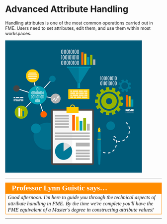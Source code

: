 # Advanced Attribute Handling #

Handling attributes is one of the most common operations carried out in FME. Users need to set attributes, edit them, and use them within most workspaces.

![](./Images/Img5.000.AttributeManagementIntro.png)

---

<!--Person X Says Section-->
<!--Professor Lynn Guistic is the representative for this chapter-->

<table style="border-spacing: 0px">
<tr>
<td style="vertical-align:middle;background-color:darkorange;border: 2px solid darkorange">
<i class="fa fa-quote-left fa-lg fa-pull-left fa-fw" style="color:white;padding-right: 12px;vertical-align:text-top"></i>
<span style="color:white;font-size:x-large;font-weight: bold;font-family:serif">Professor Lynn Guistic says…</span>
</td>
</tr>

<tr>
<td style="border: 1px solid darkorange">
<span style="font-family:serif; font-style:italic; font-size:larger">
Good afternoon. I'm here to guide you through the technical aspects of attribute handling in FME. By the time we're complete you'll have the FME equivalent of a Master's degree in constructing attribute values!
</span>
</td>
</tr>
</table>

---